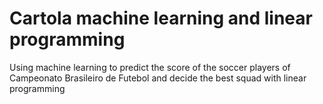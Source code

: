 # Cartola machine learning and linear programming
 Using machine learning to predict the score of the soccer players of Campeonato Brasileiro de Futebol and decide the best squad with linear programming
